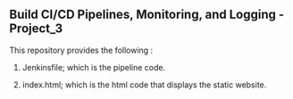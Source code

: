 ## Build CI/CD Pipelines, Monitoring, and Logging - Project_3
This repository provides the following :

1. Jenkinsfile; which is the pipeline code. 

2. index.html; which is the html code that displays the static website.






